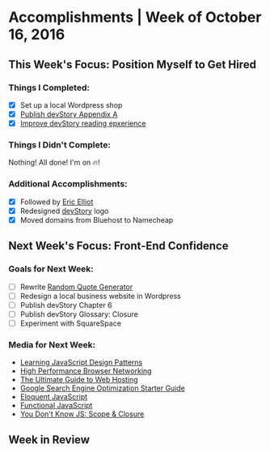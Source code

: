 # Accomplishments | Week of October 16, 2016

## This Week's Focus: Position Myself to Get Hired

### Things I Completed:
- [x] Set up a local Wordpress shop
- [x] [Publish devStory Appendix A](http://www.devstory.mikecornish.net/posts/appendix-a/)
- [x] [Improve devStory reading epxerience](http://www.devstory.mikecornish.net/)

### Things I Didn't Complete:
Nothing! All done! I'm on 🔥!

### Additional Accomplishments:
- [x] Followed by [Eric Elliot](https://twitter.com/_ericelliott)
- [x] Redesigned [devStory](http://blog.mikecornish.net) logo
- [x] Moved domains from Bluehost to Namecheap

## Next Week's Focus: Front-End Confidence

### Goals for Next Week:
- [ ] Rewrite [Random Quote Generator](http://codepen.io/mCornish/pen/jWJJzE)
- [ ] Redesign a local business website in Wordpress
- [ ] Publish devStory Chapter 6
- [ ] Publish devStory Glossary: Closure
- [ ] Experiment with SquareSpace

### Media for Next Week:
- [Learning JavaScript Design Patterns](https://addyosmani.com/resources/essentialjsdesignpatterns/book/)
- [High Performance Browser Networking](http://chimera.labs.oreilly.com/books/1230000000545/index.html)
- [The Ultimate Guide to Web Hosting](http://www.whoishostingthis.com/resources/web-hosting/)
- [Google Search Engine Optimization Starter Guide](http://static.googleusercontent.com/media/www.google.com/en//webmasters/docs/search-engine-optimization-starter-guide.pdf)
- [Eloquent JavaScript](http://eloquentjavascript.net/)
- [Functional JavaScript](https://www.amazon.com/gp/product/1449360726/ref=as_li_tl?ie=UTF8&camp=1789&creative=390957&creativeASIN=1449360726&linkCode=as2&tag=fronenddevejo-20&linkId=BDQC3FTEB3YXTYCK)
- [You Don't Know JS: Scope & Closure](https://github.com/getify/You-Dont-Know-JS/tree/master/scope%20%26%20closures)

## Week in Review
